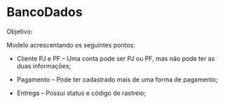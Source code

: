 # BancoDados
Objetivo: <p>
Modelo acrescentando os seguintes pontos:<p>

* Cliente PJ e PF – Uma conta pode ser PJ ou PF, mas não pode ter as duas informações;<p>
* Pagamento – Pode ter cadastrado mais de uma forma de pagamento;<p>
* Entrega – Possui status e código de rastreio;<p>

